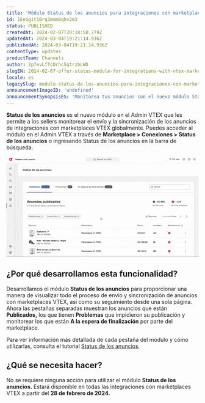```yaml
---
title: 'Módulo Status de los anuncios para integraciones con marketplaces VTEX'
id: 1EeGgit1Brq3mmm8qhv2m3
status: PUBLISHED
createdAt: 2024-02-07T20:18:50.779Z
updatedAt: 2024-03-04T19:21:14.936Z
publishedAt: 2024-03-04T19:21:14.936Z
contentType: updates
productTeam: Channels
author: 2p7evLfTcDrhc5qtrzbLWD
slugEN: 2024-02-07-offer-status-module-for-integrations-with-vtex-marketplaces
locale: es
legacySlug: modulo-status-de-los-anuncios-para-integraciones-con-marketplaces-vtex
announcementImageID: 'undefined'
announcementSynopsisES: 'Monitorea tus anuncios con el nuevo módulo Status de los anuncios'
---
```


__Status de los anuncios__ es el nuevo módulo en el Admin VTEX que les permite a los sellers monitorear el envío y la sincronización de los anuncios de integraciones con marketplaces VTEX globalmente. Puedes acceder al módulo en el Admin VTEX a través de __Marketplace > Conexiones > Status de los anuncios__ o ingresando Status de los anuncios en la barra de búsqueda.  

![Pantalla de estado de la oferta](https://raw.githubusercontent.com/vtexdocs/help-center-content/refs/heads/main/docs/es/announcements/2024/2024-02-07-modulo-status-de-los-anuncios-para-integraciones-con-marketplaces-vtex_1.gif)

## ¿Por qué desarrollamos esta funcionalidad?

Desarrollamos el módulo __Status de los anuncios__ para proporcionar una manera de visualizar todo el proceso de envío y sincronización de anuncios con marketplaces VTEX, así como su seguimiento desde una sola página. Ahora las pestañas separadas muestran los anuncios que están __Publicados,__ los que tienen __Problemas__ que impidieron su publicación y monitorear los que están __A la espera de finalización__ por parte del marketplace.

Para ver información más detallada de cada pestaña del módulo y cómo utilizarlas, consulta el tutorial [Status de los anuncios](https://help.vtex.com/es/tutorial/status-de-anuncios-beta--2OE87wU26F7lApl99OdwvJ).

## ¿Qué se necesita hacer?

No se requiere ninguna acción para utilizar el módulo __Status de los anuncios.__ Estará disponible en todas las integraciones con marketplaces VTEX a partir del **28 de febrero de 2024.**

